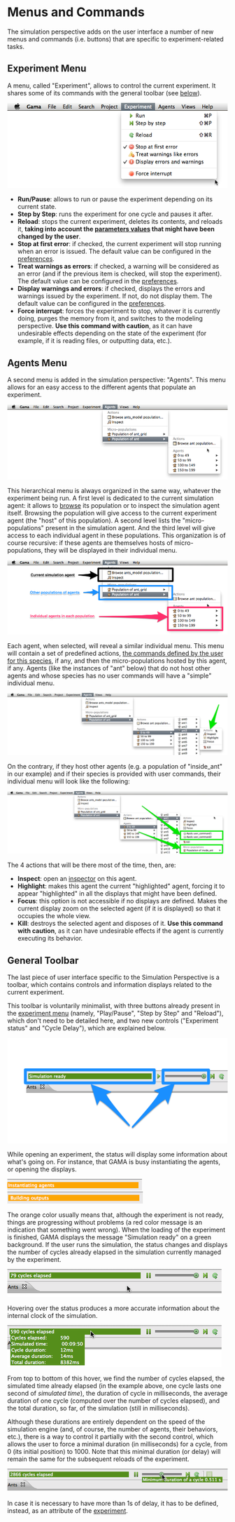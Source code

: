 # Menus and Commands



The simulation perspective adds on the user interface a number of new menus and commands (i.e. buttons) that are specific to experiment-related tasks.






## Experiment Menu
A menu, called "Experiment", allows to control the current experiment. It shares some of its commands with the general toolbar (see [below](#General_Toolbar)).


<img src='images/experiments/menu_experiment.png' /> 

  * **Run/Pause**: allows to run or pause the experiment depending on its current state.
  * **Step by Step**: runs the experiment for one cycle and pauses it after.
  * **Reload**: stops the current experiment, deletes its contents, and reloads it, **taking into account the [parameters values](G__ParametersView) that might have been changed by the user**.
  * **Stop at first error**: if checked, the current experiment will stop running when an error is issued. The default value can be configured in the [preferences](G__Preferences).
  * **Treat warnings as errors**: if checked, a warning will be considered as an error (and if the previous item is checked, will stop the experiment). The default value can be configured in the [preferences](G__Preferences).
  * **Display warnings and errors**: if checked, displays the errors and warnings issued by the experiment. If not, do not display them. The default value can be configured in the [preferences](G__Preferences).
  * **Force interrupt**: forces the experiment to stop, whatever it is currently doing, purges the memory from it, and switches to the modeling perspective. **Use this command with caution**, as it can have undesirable effects depending on the state of the experiment (for example, if it is reading files, or outputting data, etc.).






## Agents Menu

A second menu is added in the simulation perspective: "Agents". This menu allows for an easy access to the different agents that populate an experiment.


<img src='images/experiments/menu_agents.png' /> 

This hierarchical menu is always organized in the same way, whatever the experiment being run. A first level is dedicated to the current simulation agent: it allows to [browse](G__InspectorsAndMonitors) its population or to inspect the simulation agent itself. Browsing the population will give access to the current experiment agent (the "host" of this population). A second level lists the "micro-populations" present in the simulation agent. And the third level will give access to each individual agent in these populations. This organization is of course recursive: if these agents are themselves hosts of micro-populations, they will be displayed in their individual menu.


<img src='images/experiments/menu_agents_2.png' /> 

Each agent, when selected, will reveal a similar individual menu. This menu will contain a set of predefined actions, [the commands defined by the user for this species](G__DefiningUserCommands), if any, and then the micro-populations hosted by this agent, if any. Agents (like the instances of "ant" below) that do not host other agents and whose species has no user commands will have a "simple" individual menu.


<img src='images/experiments/menu_agents_3.png' /> 

On the contrary, if they host other agents (e.g. a population of "inside\_ant" in our example) and if their species is provided with user commands, their individual menu will look like the following:



<img src='images/experiments/menu_agents_4.png' />


The 4 actions that will be there most of the time, then, are:

  * **Inspect**: open an [inspector](G__InspectorsAndMonitors) on this agent.
  * **Highlight**: makes this agent the current "highlighted" agent, forcing it to appear "highlighted" in all the displays that might have been defined.
  * **Focus**: this option is not accessible if no displays are defined. Makes the current display zoom on the selected agent (if it is displayed) so that it occupies the whole view.
  * **Kill**: destroys the selected agent and disposes of it. **Use this command with caution**, as it can have undesirable effects if the agent is currently executing its behavior.



## General Toolbar

The last piece of user interface specific to the Simulation Perspective is a toolbar, which contains controls and information displays related to the current experiment.

This toolbar is voluntarily minimalist, with three buttons already present in the [experiment menu](#Experiment_Menu) (namely, "Play/Pause", "Step by Step" and "Reload"), which don't need to be detailed here, and two new controls ("Experiment status" and "Cycle Delay"), which are explained below.


<img src='images/experiments/toolbar.png' />


While opening an experiment, the status will display some information about what's going on. For instance, that GAMA is busy instantiating the agents, or opening the displays.


<img src='images/experiments/toolbar_instantiating_agents.png' />

<img src='images/experiments/toolbar_building_outputs.png' />


The orange color usually means that, although the experiment is not ready, things are progressing without problems (a red color message is an indication that something went wrong). When the loading of the experiment is finished, GAMA displays the message "Simulation ready" on a green background. If the user runs the simulation, the status changes and displays the number of cycles already elapsed in the simulation currently managed by the experiment.

<img src='images/experiments/toolbar_running.png' />


Hovering over the status produces a more accurate information about the internal clock of the simulation.

<img src='images/experiments/toolbar_running_with_info.png' />


From top to bottom of this hover, we find the number of cycles elapsed, the simulated time already elapsed (in the example above, one cycle lasts one second of _simulated time_), the duration of cycle in milliseconds, the average duration of one cycle (computed over the number of cycles elapsed), and the total duration, so far, of the simulation (still in milliseconds).

Although these durations are entirely dependent on the speed of the simulation engine (and, of course, the number of agents, their behaviors, etc.), there is a way to control it partially with the second control, which allows the user to force a minimal duration (in milliseconds) for a cycle, from 0 (its initial position) to 1000. Note that this minimal duration (or delay) will remain the same for the subsequent reloads of the experiment.

<img src='images/experiments/toolbar_running_with_delay.png' />

In case it is necessary to have more than 1s of delay, it has to be defined, instead, as an attribute of the [experiment](G__ExperimentBuiltInSpecies).